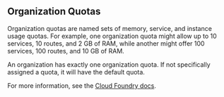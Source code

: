 ## Organization Quotas

Organization quotas are named sets of memory, service, and instance usage quotas. For example, one organization quota might allow up to 10 services, 10 routes, and 2 GB of RAM, while another might offer 100 services, 100 routes, and 10 GB of RAM.

An organization has exactly one organization quota. If not specifically assigned a quota, it will have the default quota.

For more information, see the [Cloud Foundry docs](https://docs.cloudfoundry.org/adminguide/quota-plans.html).

